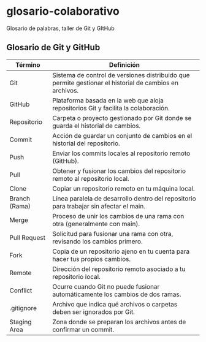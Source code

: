 # glosario-colaborativo
Glosario de palabras, taller de Git y GItHub

## Glosario de Git y GitHub

| Término         | Definición                                                                 |
|-----------------|------------------------------------------------------------------------------|
| Git             | Sistema de control de versiones distribuido que permite gestionar el historial de cambios en archivos. |
| GitHub          | Plataforma basada en la web que aloja repositorios Git y facilita la colaboración. |
| Repositorio     | Carpeta o proyecto gestionado por Git donde se guarda el historial de cambios. |
| Commit          | Acción de guardar un conjunto de cambios en el historial del repositorio. |
| Push            | Enviar los commits locales al repositorio remoto (GitHub). |
| Pull            | Obtener y fusionar los cambios del repositorio remoto al repositorio local. |
| Clone           | Copiar un repositorio remoto en tu máquina local. |
| Branch (Rama)   | Línea paralela de desarrollo dentro del repositorio para trabajar sin afectar el main. |
| Merge           | Proceso de unir los cambios de una rama con otra (generalmente con main). |
| Pull Request    | Solicitud para fusionar una rama con otra, revisando los cambios primero. |
| Fork            | Copia de un repositorio ajeno en tu cuenta para hacer tus propios cambios. |
| Remote          | Dirección del repositorio remoto asociado a tu repositorio local. |
| Conflict        | Ocurre cuando Git no puede fusionar automáticamente los cambios de dos ramas. |
| .gitignore      | Archivo que indica qué archivos o carpetas deben ser ignorados por Git. |
| Staging Area    | Zona donde se preparan los archivos antes de confirmar un commit. |
